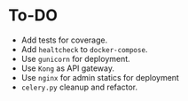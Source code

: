 # To-DO

-   Add tests for coverage.
-   Add `healtcheck` to `docker-compose`.
-   Use `gunicorn` for deployment.
-   Use `Kong` as API gateway.
-   Use `nginx` for admin statics for deployment
-   `celery.py` cleanup and refactor.